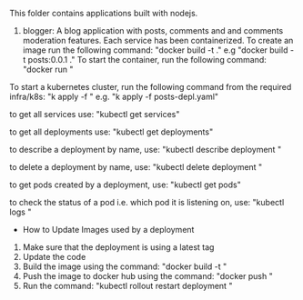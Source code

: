 This folder contains applications built with nodejs.

1. blogger: A blog application with posts, comments and and comments moderation features.
Each service has been containerized.
 To create an image run the following command:
  "docker build -t <name of the container> ." e.g "docker build -t posts:0.0.1 ."
 To start the container, run the following command:
  "docker run <name of the image >"

 To start a kubernetes cluster, run the following command from the required infra/k8s:
  "k apply -f <name of deployment configuration file>" e.g. "k apply -f posts-depl.yaml"

  to get all services use: "kubectl get services"

  to get all deployments use: "kubectl get deployments"

  to describe a deployment by name, use: "kubectl describe deployment <deployment name>"
  
  to delete a deployment by name, use: "kubectl delete deployment <deployment name>"

  to get pods created by a deployment, use: "kubectl get pods"

  to check the status of a pod i.e. which pod it is listening on, use: "kubectl logs <pod name from the get pods command>"

- How to Update Images used by a deployment
 1. Make sure that the deployment is using a latest tag
 2. Update the code
 3. Build the image using the command: "docker build -t <image name>"
 4. Push the image to docker hub using the command: "docker push <image name>"
 5. Run the command: "kubectl rollout restart deployment <deployment name>"


